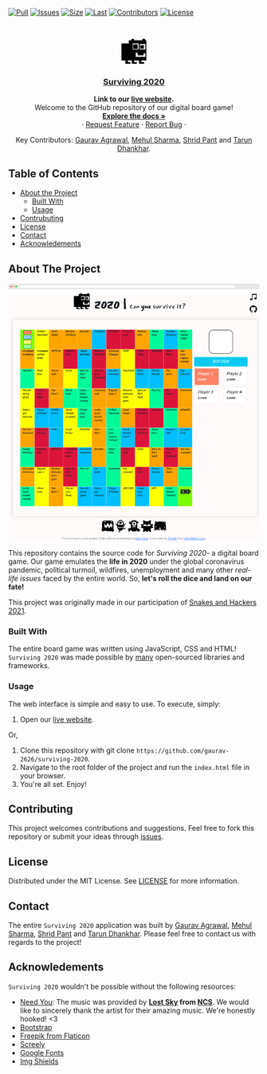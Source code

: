 [![Pull][pr]][pr-url]
[![Issues][issues]][issues-url]
[![Size][repo]][repo-url]
[![Last][last]][last-url]
[![Contributors][contributors]][contributors-url]
[![License][license-shield]][license-url]

<br />
<p align="center">
  <a href="https://github.com/gaurav-2626/surviving-2020">
    <img src="assets/monsters/ugly-monster.svg" alt="Logo" width="50">
  </a>
<h3 align="center"><a href="https://gaurav-2626.github.io/surviving-2020/">Surviving 2020</a></h3>
  <p align="center">
  <strong>Link to our <a href="https://gaurav-2626.github.io/surviving-2020/">live website</a>.</strong>
  <br />
    Welcome to the GitHub repository of our digital board game! <br />
    <a href="https://github.com/gaurav-2626/surviving-2020/blob/main/README.md"><strong>Explore the docs »</strong></a>
    <br />
    ·
    <a href="https://github.com/gaurav-2626/surviving-2020/issues">Request Feature</a>
    ·
    <a href="https://github.com/gaurav-2626/surviving-2020/issues">Report Bug</a>
    ·
  </p>
  <p align="center">
  Key Contributors: <a href="https://github.com/gaurav-2626">Gaurav Agrawal</a>, <a href="https://github.com/MehulSharma19">Mehul Sharma</a>, <a href="https://github.com/shridpant">Shrid Pant</a> and <a href="https://github.com/tdhankhar">Tarun Dhankhar</a>.
  </p>
</p>


<!-- TABLE OF CONTENTS -->
## Table of Contents

* [About the Project](#about-the-project)
    * [Built With](#built-with)
    * [Usage](#usage)
* [Contrubuting](#contributing)
* [License](#license)
* [Contact](#contact)
* [Acknowledements](#acknowledements)

<!-- ABOUT THE PROJECT -->
## About The Project

[![Product Name Screenshot][product-screenshot]](https://github.com/gaurav-2626/surviving-2020)

This repository contains the source code for *Surviving 2020*- a digital board game. Our game emulates the **life in 2020** under the global coronavirus pandemic, political turmoil, wildfires, unemployment and many other _real-life issues_ faced by the entire world. So, **let's roll the dice and land on our fate!**

This project was originally made in our participation of [Snakes and Hackers 2021](https://devpost.com/software/surviving-2020).

### Built With

The entire board game was written using JavaScript, CSS and HTML! `Surviving 2020` was made possible by [many](#acknowledements) open-sourced libraries and frameworks.

### Usage

The web interface is simple and easy to use. To execute, simply:

1. Open our [live website](https://gaurav-2626.github.io/surviving-2020/).

Or,
1. Clone this repository with git clone `https://github.com/gaurav-2626/surviving-2020`.
2. Navigate to the root folder of the project and run the `index.html` file in your browser.
3. You're all set. Enjoy!

## Contributing

This project welcomes contributions and suggestions. Feel free to fork this repository or submit your ideas through [issues](https://github.com/gaurav-2626/surviving-2020/issues).

<!-- LICENSE -->
## License

Distributed under the MIT License. See [LICENSE](https://github.com/gaurav-2626/surviving-2020/blob/main/LICENSE) for more information.

<!-- CONTACT -->
## Contact

The entire `Surviving 2020` application was built by [Gaurav Agrawal](https://www.linkedin.com/in/gaurav-agrawal-070599192/), [Mehul Sharma](https://www.linkedin.com/in/mehul-sharma-512916183/), [Shrid Pant](https://www.linkedin.com/in/shridpant/) and [Tarun Dhankhar](https://www.linkedin.com/in/tarundhankhar/). Please feel free to contact us with regards to the project!

<!-- ACKNOWLEDGEMENTS -->
## Acknowledements

`Surviving 2020` wouldn't be possible without the following resources:

* [Need You](https://ncs.io/NeedYou): The music was provided by **[Lost Sky](https://ncs.io/artist/279/lost-sky) from [NCS](https://ncs.io/)**. We would like to sincerely thank the artist for their amazing music. We're honestly hooked! <3
* [Bootstrap](https://getbootstrap.com)
* [Freepik from Flaticon](https://www.flaticon.com/authors/freepik)
* [Screely](https://www.screely.com/)
* [Google Fonts](https://fonts.google.com/)
* [Img Shields](https://shields.io)

<!-- MARKDOWN LINKS & IMAGES -->
[pr]: https://img.shields.io/github/issues-pr/gaurav-2626/surviving-2020
[pr-url]: https://github.com/gaurav-2626/surviving-2020/pulls
[repo]: https://img.shields.io/github/repo-size/gaurav-2626/surviving-2020
[repo-url]: https://github.com/gaurav-2626/surviving-2020
[last]: https://img.shields.io/github/last-commit/gaurav-2626/surviving-2020
[last-url]: https://github.com/gaurav-2626/surviving-2020/commits/main
[contributors]: https://img.shields.io/github/contributors/gaurav-2626/surviving-2020
[contributors-url]: https://github.com/gaurav-2626/surviving-2020/graphs/contributors
[issues]: https://img.shields.io/github/issues-raw/gaurav-2626/surviving-2020
[issues-url]: https://github.com/gaurav-2626/surviving-2020/issues
[license-shield]: https://img.shields.io/apm/l/vim-mode
[license-url]: https://github.com/gaurav-2626/surviving-2020/blob/master/LICENSE
[product-screenshot]: assets/screenshot.png
